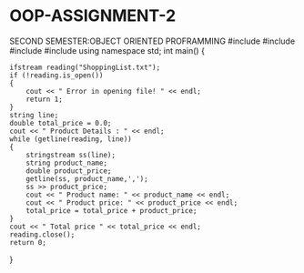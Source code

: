 # OOP-ASSIGNMENT-2
SECOND SEMESTER:OBJECT ORIENTED PROFRAMMING
#include<iostream>
#include<string>
#include<fstream>
#include<sstream>
using namespace std;
int main()
{

	ifstream reading("ShoppingList.txt");
	if (!reading.is_open())
	{
		cout << " Error in opening file! " << endl;
		return 1;
	}
	string line;
	double total_price = 0.0;
	cout << " Product Details : " << endl;
	while (getline(reading, line))
	{
		stringstream ss(line);
		string product_name;
		double product_price;
		getline(ss, product_name,',');
		ss >> product_price;
		cout << " Product name: " << product_name << endl;
		cout << " Product price: " << product_price << endl;
		total_price = total_price + product_price;
	}
	cout << " Total price " << total_price << endl;
	reading.close();
	return 0;
}

